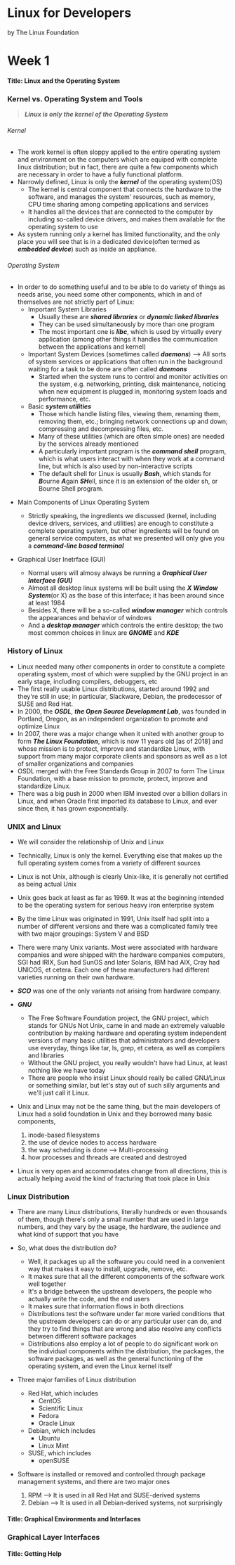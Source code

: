 Linux for Developers
=====================

by The Linux Foundation

# Week 1

#### Title: Linux and the Operating System

### Kernel vs. Operating System and Tools

> ***Linux is only the kernel of the Operating System***

###### Kernel

* The work kernel is often sloppy applied to the entire operating system and environment on the computers which are equiped with complete linux distribution; but in fact, there are quite a few components which are necessary in order to have a fully functional platform.
* Narrowly defined, Linux is only the ***kernel*** of the operating system(OS)
	* The kernel is central component that connects the hardware to the software, and manages the system' resources, such as memory, CPU time sharing among competing applications and services
	* It handles all the devices that are connected to the computer by including so-called device drivers, and makes them available for the operating system to use
* As system running only a kernel has limited functionality, and the only place you will see that is in a dedicated device(often termed as ***embedded device***) such as inside an appliance.

###### Operating System

- In order to do something useful and to be able to do variety of things as needs arise, you need some other components, which in and of themselves are not strictly part of Linux:
	* Important System Libraries
		* Usually these are ***shared libraries*** or ***dynamic linked libraries***
		* They can be used simultaneously by more than one program
		* The most important one is ***libc***, which is used by virtually every application (among other things it handles the communication between the applications and kernel)
	* Important System Devices (sometimes called ***daemons***) --> All sorts of system services or applications that often run in the background waiting for a task to be done are often called ***daemons***
		* Started when the system runs to control and monitor activities on the system, e.g. networking, printing, disk maintenance, noticing when new equipment is plugged in, monitoring system loads and performance, etc.
	* Basic ***system utilities***
		* Those which handle listing files, viewing them, renaming them, removing them, etc.; bringing network connections up and down; compressing and decompressing files, etc.
		* Many of these utilities (which are often simple ones) are needed by the services already mentioned
		* A particularly important program is the ***command shell*** program, which is what users interact with when they work at a command line, but which is also used by non-interactive scripts
		* The default shell for Linux is usually ***Bash***, which stands for ***B***ourne ***A***gain ***SH***ell, since it is an extension of the older sh, or Bourne Shell program.

* Main Components of Linux Operating System
	* Strictly speaking, the ingredients we discussed (kernel, including device drivers, services, and utilities) are enough to constitute a complete operating system, but other ingredients will be found on general service computers, as what we presented will only give you a ***command-line based terminal***

* Graphical User Inetrface (GUI)
	* Normal users will almosy always be running a ***Graphical User Interface (GUI)***
	* Almost all desktop linux systems will be built using the ***X Window System***(or X) as the base of this interface; it has been around since at least 1984
	* Besides X, there will be a so-called ***window manager*** which controls the appearances and behavior of windows
	* And a ***desktop manager*** which controls the entire desktop; the two most common choices in linux are ***GNOME*** and ***KDE***


### History of Linux

* Linux needed many other components in order to constitute a complete operating system, most of which were supplied by the GNU project in an early stage, including compilers, debuggers, etc
* The first really usable Linux distributions, started around 1992 and they're still in use; in particular, Slackware, Debian, the predecessor of SUSE and Red Hat.
* In 2000, the ***OSDL***, ***the Open Source Development Lab***, was founded in Portland, Oregon, as an independent organization to promote and optimize Linux
* In 2007, there was a major change when it united with another group to form ***The Linux Foundation***, which is now 11 years old [as of 2018] and whose mission is to protect, improve and standardize Linux, with support from many major corporate clients and sponsors as well as a lot of smaller organizations and companies
* OSDL merged with the Free Standards Group in 2007 to form The Linux Foundation, with a base mission to promote, protect, improve and standardize Linux.
* There was a big push in 2000 when IBM invested over a billion dollars in Linux, and when Oracle first imported its database to Linux, and ever since then, it has grown exponentially.

### UNIX and Linux

* We will consider the relationship of Unix and Linux
* Technically, Linux is only the kernel. Everything else that makes up the full operating system comes from a variety of different sources
* Linux is not Unix, although is clearly Unix-like, it is generally not certified as being actual Unix
* Unix goes back at least as far as 1969. It was at the beginning intended to be the operating system for serious heavy iron enterprise system
* By the time Linux was originated in 1991, Unix itself had split into a number of different versions and there was a complicated family tree with two major groupings: System V and BSD
* There were many Unix variants. Most were associated with hardware companies and were shipped with the hardware companies computers, SGI had IRIX, Sun had SunOS and later Solaris, IBM had AIX, Cray had UNICOS, et cetera. Each one of these manufacturers had different varieties running on their own hardware.
* ***SCO*** was one of the only variants not arising from hardware company.

* ***GNU***
	* The Free Software Foundation project, the GNU project, which stands for GNUs Not Unix, came in and made an extremely valuable contribution by making hardware and operating system independent versions of many basic utilities that administrators and developers use everyday, things like tar, ls, grep, et cetera, as well as compilers and libraries
	* Without the GNU project, you really wouldn't have had Linux, at least nothing like we have today
	* There are people who insist Linux should really be called GNU/Linux or something similar, but let's stay out of such silly arguments and we'll just call it Linux.

* Unix and Linux may not be the same thing, but the main developers of Linux had a solid foundation in Unix and they borrowed many basic components, 
	1. inode-based filesystems
	1. the use of device nodes to access hardware
	1. the way scheduling is done --> Multi-processing
	1. how processes and threads are created and destroyed

* Linux is very open and accommodates change from all directions, this is actually helping avoid the kind of fracturing that took place in Unix

### Linux Distribution

* There are many Linux distributions, literally hundreds or even thousands of them, though there's only a small number that are used in large numbers, and they vary by the usage, the hardware, the audience and what kind of support that you have
* So, what does the distribution do? 
	* Well, it packages up all the software you could need in a convenient way that makes it easy to install, upgrade, remove, etc.
	* It makes sure that all the different components of the software work well together
	* It's a bridge between the upstream developers, the people who actually write the code, and the end users
	* It makes sure that information flows in both directions
	* Distributions test the software under far more varied conditions that the upstream developers can do or any particular user can do, and they try to find things that are wrong and also resolve any conflicts between different software packages
	* Distributions also employ a lot of people to do significant work on the individual components within the distribution, the packages, the software packages, as well as the general functioning of the operating system, and even the Linux kernel itself

*  Three major families of Linux distribution
	* Red Hat, which includes
		* CentOS
		* Scientific Linux
		* Fedora
		* Oracle Linux
	* Debian, which includes
		* Ubuntu
		* Linux Mint
	* SUSE, which includes 
		* openSUSE

* Software is installed or removed and controlled through package management systems, and there are two major ones 
	1. RPM --> It is used in all Red Hat and SUSE-derived systems
	1. Debian --> It is used in all Debian-derived systems, not surprisingly


#### Title: Graphical Environments and Interfaces

### Graphical Layer Interfaces



#### Title: Getting Help

